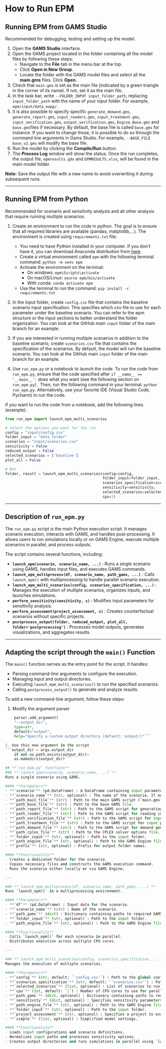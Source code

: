 
# How to Run EPM

## Running EPM from GAMS Studio

Recommended for debugging, testing and setting up the model.

1. Open the **GAMS Studio** interface.
2. Open the GAMS project located in the folder containing all the model files by following these steps:
    - Navigate to the **File** tab in the menu bar at the top.
    - Click **Open in New Group**.
    - Locate the folder with the GAMS model files and select all the **main.gms** files. Click **Open**.
3. Check that `main.gms` is set as the main file (indicated by a green triangle in the corner of its name). If not, set it as the main file. 
4. In the task bar, write `--FOLDER_INPUT input_folder_path`, replacing `input_folder_path` with the name of your input folder. For example, `epm/input/data_eapp/`.
5. It is also possible to specify specific `generate_demand.gms`, `generate_report.gms`, `input_readers.gms`, `input_treatment.gms`, `input_verification.gms`, `output_verification.gms`, `Engine_Base.gms` and `base.gms`files if necessary. By default, the base file is called `base.gms` for instance. If you want to change those, it is possible to do so through the command line arguments in Gams Studio. For example, `--BASE_FILE base_v2.gms` will modify the base file.
5. Run the model by clicking the **Compile/Run** button.
6. The **Process Log** window will show the status. Once the run completes, the output file, `epmresults.gdx` and `EPMRESULTS.xlsx`, will be found in the main model folder.

**Note:** Save the output file with a new name to avoid overwriting it during subsequent runs.

---

## Running EPM from Python

Recommended for scenario and sensitivity analysis and all other analysis that require running multiple scenarios.

1. Create an environment to run the code in python. The goal is to ensure that all required libraries are available (pandas, matplotlib,...). The environment is created using `requirements.txt` file:
    - You need to have Python installed in your computer. If you don't have it, you can download Anaconda distribution from [here](https://www.anaconda.com/products/distribution).
    - Create a virtual environment called `epm` with the following terminal command: ```python -m venv epm```
    - Activate the environment on the terminal: 
      - On windows: `epm\Scripts\activate`
      - On macOS/Linux: `source epm/bin/activate`
      - With conda: ```conda activate epm```
    - Use the terminal to run the command: ```pip install -r requirements.txt```
    

2. In the input folder, create `config.csv` file that contains the baseline scenario input specification. This specifies which csv file to use for each parameter under the baseline scenario. You can refer to the epm structure or the input sections to better understand the folder organization. You can look at the GitHub main `input` folder of the main branch for an example.  

3. If you are interested in running multiple scenarios in addition to the baseline scenario, create `scenarios.csv` file that contains the specification of the scenarios. By default, the model will run the baseline scenario. You can look at the GitHub main `input` folder of the main branch for an example.  

4. Use `run_epm.py` or a notebook to launch the code. To run the code from `run_epm.py`, ensure that the code specified after `if __name__ == '__main__':` does what you want (see the following section on `run_epm.py`) . Then, run the following command in your terminal: `python run_epm.py`. Alternatively, use your favorite IDE (Visual Studio Code, Pycharm) to run the code. 

If you want to run the code from a notebook, add the following lines (example):
```python 
from run_epm import launch_epm_multi_scenarios

# Select the options you want for the run 
config = "input/config.csv"
folder_input = "data_folder"
scenarios = "input/scenarios.csv"
sensitivity = False
reduced_output = False
selected_scenarios = ['baseline']
plot_all = False

# Run 
folder, result = launch_epm_multi_scenarios(config=config,
                                            folder_input=folder_input,
                                            scenarios_specification=scenarios,
                                            sensitivity=sensitivity,
                                            selected_scenarios=selected_scenarios,
                                            cpu=1)
```
---

## Description of `run_epm.py`

The `run_epm.py` script is the main Python execution script. It manages scenario execution, interacts with GAMS, and handles post-processing. It allows users to run simulations locally or on GAMS Engine, execute multiple scenarios in parallel, and process outputs.

The script contains several functions, including:
- **`launch_epm(scenario, scenario_name, ...)`** : Runs a single scenario using GAMS, handles input files, and executes GAMS commands.
- **`launch_epm_multiprocess(df, scenario_name, path_gams, ...)`** : Calls `launch_epm()` with multiprocessing to handle parallel scenario execution.
- **`launch_epm_multi_scenarios(config, scenarios_specification, ...)`** : Manages the execution of multiple scenarios, organizes inputs, and launches simulations.
- **`perform_sensitivity(sensitivity, s)`** : Modifies input parameters for sensitivity analysis.
- **`perform_assessment(project_assessment, s)`** : Creates counterfactual scenarios without specific projects.
- **`postprocess_output(folder, reduced_output, plot_all, folder='postprocessing')`** : Processes model outputs, generates visualizations, and aggregates results.

---

## **Adapting the script through the `main()` Function**

The `main()` function serves as the entry point for the script. It handles:
- Parsing command-line arguments to configure the execution.
- Managing input and output directories.
- Executing `launch_epm_multi_scenarios()` to run the specified scenarios.
- Calling `postprocess_output()` to generate and analyze results.

To add a new command-line argument, follow these steps:

1. Modify the argument parser
```python
    parser.add_argument(
    "--output_dir",
    type=str,
    default="output",
    help="Specify a custom output directory (default: output/)"```

2. Use this new argument in the script
```output_dir = args.output_dir
    if not os.path.exists(output_dir):
    os.makedirs(output_dir)```

## **`run_epm.py` functions**
### **`launch_epm(scenario, scenario_name, ...)`**
Runs a single scenario using GAMS.

#### **Parameters**
- **`scenario`** (pd.DataFrame) : A DataFrame containing input parameters for the scenario.
- **`scenario_name`** (str, optional) : The name of the scenario. If not provided, it is generated based on the timestamp.
- **`path_main_file`** (str) : Path to the main GAMS script (`main.gms`).
- **`path_base_file`** (str) : Path to the base GAMS file.
- **`path_report_file`** (str) : Path to the GAMS script for generating reports.
- **`path_reader_file`** (str) : Path to the GAMS script for reading inputs.
- **`path_verification_file`** (str) : Path to the GAMS script for input verification.
- **`path_treatment_file`** (str) : Path to the GAMS script for input preprocessing.
- **`path_demand_file`** (str) : Path to the GAMS script for demand generation.
- **`path_cplex_file`** (str) : Path to the CPLEX solver options file.
- **`folder_input`** (str, optional) : Path to the input folder.
- **`path_engine_file`** (str, optional) : Path to the GAMS Engine file for remote execution.
- **`prefix`** (str, optional) : Prefix for output folder names.

#### **Functionality**
- Creates a dedicated folder for the scenario.
- Copies necessary files and constructs the GAMS execution command.
- Runs the scenario either locally or via GAMS Engine.

---

### **`launch_epm_multiprocess(df, scenario_name, path_gams, ...)`**
Runs `launch_epm()` in a multiprocessing environment.

#### **Parameters**
- **`df`** (pd.DataFrame) : Input data for the scenario.
- **`scenario_name`** (str) : Name of the scenario.
- **`path_gams`** (dict) : Dictionary containing paths to required GAMS files.
- **`folder_input`** (str, optional) : Path to the input folder.
- **`path_engine_file`** (str, optional) : Path to the GAMS Engine file.

#### **Functionality**
- Calls `launch_epm()` for each scenario in parallel.
- Distributes execution across multiple CPU cores.

---

### **`launch_epm_multi_scenarios(config, scenarios_specification, ...)`**
Manages the execution of multiple scenarios.

#### **Parameters**
- **`config`** (str, default: `'config.csv'`) : Path to the global configuration file.
- **`scenarios_specification`** (str, default: `'scenarios.csv'`) : Path to the scenario definitions file.
- **`selected_scenarios`** (list, optional) : List of scenarios to run.
- **`cpu`** (int, default: `1`) : Number of CPU cores to use for parallel execution.
- **`path_gams`** (dict, optional) : Dictionary containing paths to required GAMS files.
- **`sensitivity`** (dict, optional) : Specifies sensitivity parameters.
- **`path_engine_file`** (str, optional) : Path to the GAMS Engine file for remote execution.
- **`folder_input`** (str, optional) : Path to the input folder.
- **`project_assessment`** (str, optional) : Specifies a project to exclude for counterfactual analysis.
- **`simple`** (list, optional) : Simplified model settings.

#### **Functionality**
- Loads input configurations and scenario definitions.
- Normalizes input paths and processes sensitivity options.
- Creates output directories and runs simulations in parallel using `launch_epm_multiprocess()`.
